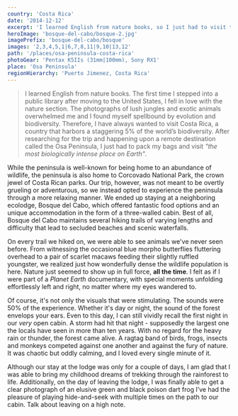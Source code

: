 ```yaml
---
country: 'Costa Rica'
date: '2014-12-12'
excerpt: 'I learned English from nature books, so I just had to visit the most biological intense place on Earth.'
heroImage: 'bosque-del-cabo/bosque-2.jpg'
imagePrefix: 'bosque-del-cabo/bosque'
images: '2,3,4,5,1|6,7,8,11|9,10|13,12'
path: '/places/osa-peninsula-costa-rica'
photoGear: 'Pentax K5IIs (31mm|100mm), Sony RX1'
place: 'Osa Peninsula'
regionHierarchy: 'Puerto Jimenez, Costa Rica'
---
```


> I learned English from nature books. The first time I stepped into a public library after moving to the United States, I fell in love with the nature section. The photographs of lush jungles and exotic animals overwhelmed me and I found myself spellbound by evolution and biodiversity. Therefore, I have always wanted to visit Costa Rica, a country that harbors a staggering 5% of the world’s biodiversity. After researching for the trip and happening upon a remote destination called the Osa Peninsula, I just had to pack my bags and visit _"the most biologically intense place on Earth"_.

While the peninsula is well-known for being home to an abundance of wildlife, the peninsula is also home to Corcovado National Park, the crown jewel of Costa Rican parks. Our trip, however, was not meant to be overtly grueling or adventurous, so we instead opted to experience the peninsula through a more relaxing manner. We ended up staying at a neighboring ecolodge, Bosque del Cabo, which offered fantastic food options and an unique accommodation in the form of a three-walled cabin. Best of all, Bosque del Cabo maintains several hiking trails of varying lengths and difficulty that lead to secluded beaches and scenic waterfalls.

On every trail we hiked on, we were able to see animals we've never seen before. From witnessing the occasional blue morpho butterflies fluttering overhead to a pair of scarlet macaws feeding their slightly ruffled youngster, we realized just how wonderfully dense the wildlife population is here. Nature just seemed to show up in full force, **all the time**. I felt as if I were part of a _Planet Earth_ documentary, with special moments unfolding effortlessly left and right, no matter where my eyes wandered to.

Of course, it's not only the visuals that were stimulating. The sounds were 50% of the experience. Whether it's day or night, the sound of the forest envelops your ears. Even to this day, I can still vividly recall the first night in our _very_ open cabin. A storm had hit that night - supposedly the largest one the locals have seen in more than ten years. With no regard for the heavy rain or thunder, the forest came alive. A ragtag band of birds, frogs, insects and monkeys competed against one another and against the fury of nature. It was chaotic but oddly calming, and I loved every single minute of it.

Although our stay at the lodge was only for a couple of days, I am glad that I was able to bring my childhood dreams of trekking through the rainforest to life. Additionally, on the day of leaving the lodge, I was finally able to get a clear photograph of an elusive green and black poison dart frog I’ve had the pleasure of playing hide-and-seek with multiple times on the path to our cabin. Talk about leaving on a high note.
